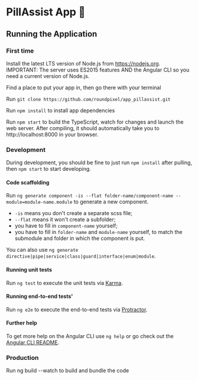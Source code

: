 # PillAssist App 💊
## Running the Application
### First time
Install the latest LTS version of Node.js from https://nodejs.org. IMPORTANT: The server uses ES2015 features AND the Angular CLI so you need a current version of Node.js.

Find a place to put your app in, then go there with your terminal

Run `git clone https://github.com/roundpixel/app_pillassist.git`

Run `npm install` to install app dependencies

Run `npm start` to build the TypeScript, watch for changes and launch the web server.
After compiling, it should automatically take you to http://localhost:8000 in your browser.

### Development

During development, you should be fine to just run `npm install` after pulling, then `npm start` to start developing.

#### Code scaffolding

Run `ng generate component -is --flat folder-name/component-name --module=module-name.module` to generate a new component.
- `-is` means you don't create a separate scss file;
- `--flat` means it won't create a subfolder;
- you have to fill in `component-name` yourself;
- you have to fill in `folder-name` and `module-name` yourself, to match the submodule and folder in which the component is put.

You can also use `ng generate directive|pipe|service|class|guard|interface|enum|module`.

#### Running unit tests

Run `ng test` to execute the unit tests via [Karma](https://karma-runner.github.io).

#### Running end-to-end tests'

Run `ng e2e` to execute the end-to-end tests via [Protractor](http://www.protractortest.org/).

#### Further help

To get more help on the Angular CLI use `ng help` or go check out the [Angular CLI README](https://github.com/angular/angular-cli/blob/master/README.md).

### Production
Run ng build --watch to build and bundle the code


